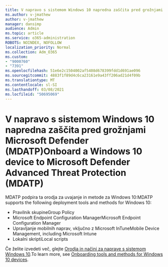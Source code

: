 ```yaml
---
title: V napravo s sistemom Windows 10 napredna zaščita pred grožnjami Microsoft Defender (MDATP)
ms.author: v-jmathew
author: v-jmathew
manager: dansimp
audience: Admin
ms.topic: article
ms.service: o365-administration
ROBOTS: NOINDEX, NOFOLLOW
localization_priority: Normal
ms.collection: Adm_O365
ms.custom:
- "9000760"
- "7391"
ms.openlocfilehash: 51e6e2c1504002af5408d678399fdd1d691ae096
ms.sourcegitcommit: 4883f1f89d4c6ca23161e9a43ff206ad21d4f09b
ms.translationtype: MT
ms.contentlocale: sl-SI
ms.lasthandoff: 03/08/2021
ms.locfileid: "50695069"
---
```

# <a name="onboard-a-windows-10-device-to-microsoft-defender-advanced-threat-protection-mdatp"></a><span data-ttu-id="8a1e8-102">V napravo s sistemom Windows 10 napredna zaščita pred grožnjami Microsoft Defender (MDATP)</span><span class="sxs-lookup"><span data-stu-id="8a1e8-102">Onboard a Windows 10 device to Microsoft Defender Advanced Threat Protection (MDATP)</span></span>

<span data-ttu-id="8a1e8-103">MDATP podpira ta orodja za uvajanje in metode za Windows 10:</span><span class="sxs-lookup"><span data-stu-id="8a1e8-103">MDATP supports the following deployment tools and methods for Windows 10:</span></span>

- <span data-ttu-id="8a1e8-104">Pravilnik skupine</span><span class="sxs-lookup"><span data-stu-id="8a1e8-104">Group Policy</span></span>
- <span data-ttu-id="8a1e8-105">Microsoft Endpoint Configuration Manager</span><span class="sxs-lookup"><span data-stu-id="8a1e8-105">Microsoft Endpoint Configuration Manager</span></span>
- <span data-ttu-id="8a1e8-106">Upravljanje mobilnih naprav, vključno z Microsoft InTune</span><span class="sxs-lookup"><span data-stu-id="8a1e8-106">Mobile Device Management, including Microsoft Intune</span></span>
- <span data-ttu-id="8a1e8-107">Lokalni skripti</span><span class="sxs-lookup"><span data-stu-id="8a1e8-107">Local scripts</span></span>

<span data-ttu-id="8a1e8-108">Če želite izvedeti več, glejte [Orodja in načini za naprave s sistemom Windows 10](https://go.microsoft.com/fwlink/?linkid=2143460).</span><span class="sxs-lookup"><span data-stu-id="8a1e8-108">To learn more, see [Onboarding tools and methods for Windows 10 devices](https://go.microsoft.com/fwlink/?linkid=2143460).</span></span>

